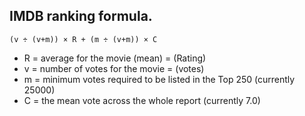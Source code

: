 ## IMDB ranking formula.

```
(v ÷ (v+m)) × R + (m ÷ (v+m)) × C
```

- R = average for the movie (mean) = (Rating)
- v = number of votes for the movie = (votes)
- m = minimum votes required to be listed in the Top 250 (currently 25000)
- C = the mean vote across the whole report (currently 7.0)

